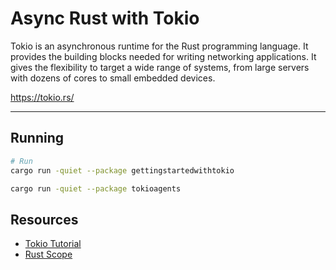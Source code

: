 # Async Rust with Tokio

Tokio is an asynchronous runtime for the Rust programming language.
 It provides the building blocks needed for writing networking applications. 
 It gives the flexibility to target a wide range of systems, from large servers with dozens of cores to small embedded devices.

https://tokio.rs/

--- 

## Running

```bash
# Run
cargo run -quiet --package gettingstartedwithtokio

cargo run -quiet --package tokioagents
```

## Resources

- [Tokio Tutorial](https://tokio.rs/tokio/tutorial)
- [Rust Scope](https://doc.rust-lang.org/reference/visibility-and-privacy.html#pubin-path-pubcrate-pubsuper-and-pubself)

